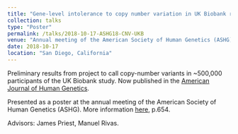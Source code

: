 ```yaml
---
title: "Gene-level intolerance to copy number variation in UK Biobank reveals a cohort-level survival bias and novel disease associations"
collection: talks
type: "Poster"
permalink: /talks/2018-10-17-ASHG18-CNV-UKB
venue: "Annual meeting of the American Society of Human Genetics (ASHG)"
date: 2018-10-17
location: "San Diego, California"
---
```


Preliminary results from project to call copy-number variants in ~500,000 participants of the UK Biobank study. Now published in the [American Journal of Human Genetics](../publication/2019-08-01-Phenome-wide-Burden-of-Copy-Number-Variation-in-the-UK-Biobank).

Presented as a poster at the annual meeting of the American Society of Human Genetics (ASHG). More information [here](https://www.ashg.org/wp-content/uploads/2019/10/2018-poster-abstracts.pdf), p.654.

Advisors: James Priest, Manuel Rivas. 

